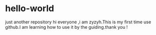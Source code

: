# hello-world
just another repository
hi everyone ,i am zyzyh.This is my first time use github.I am learning how to use it by the guiding.thank you !
